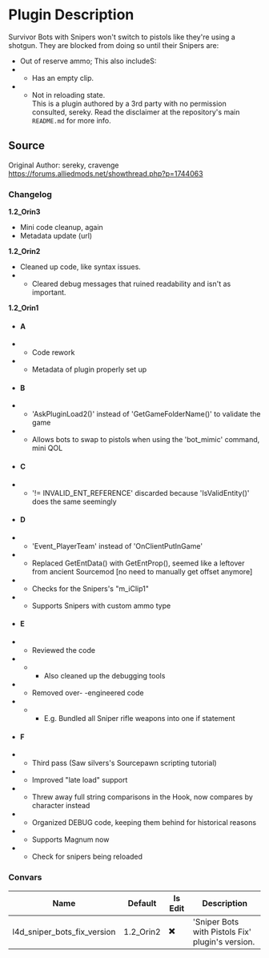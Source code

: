 # Plugin Description
Survivor Bots with Snipers won't switch to pistols like they're using a shotgun. They are blocked from doing so until their Snipers are:
- Out of reserve ammo; This also includeS:
- - Has an empty clip.
- - Not in reloading state.<br>
This is a plugin authored by a 3rd party with no permission consulted, sereky. Read the disclaimer at the repository's main `README.md` for more info.

## Source
Original Author: sereky, cravenge
https://forums.alliedmods.net/showthread.php?p=1744063

### Changelog
__1.2_Orin3__
- Mini code cleanup, again
- Metadata update (url)

__1.2_Orin2__
- Cleaned up code, like syntax issues.
- - Cleared debug messages that ruined readability and isn't as important.

__1.2_Orin1__
- #### A
- - Code rework
- - Metadata of plugin properly set up
- #### B
- - 'AskPluginLoad2()' instead of 'GetGameFolderName()' to validate the game
- - Allows bots to swap to pistols when using the 'bot_mimic' command, mini QOL
- #### C
- - '!= INVALID_ENT_REFERENCE' discarded because 'IsValidEntity()' does the same seemingly
- #### D
- - 'Event_PlayerTeam' instead of 'OnClientPutInGame'
- - Replaced GetEntData() with GetEntProp(), seemed like a leftover from ancient Sourcemod [no need to manually get offset anymore]
- - Checks for the Snipers's "m_iClip1"
- - Supports Snipers with custom ammo type
- #### E
- - Reviewed the code
- - - Also cleaned up the debugging tools
- - Removed over- -engineered code
- - - E.g. Bundled all Sniper rifle weapons into one if statement
- #### F
- - Third pass (Saw silvers's Sourcepawn scripting tutorial)
- - Improved "late load" support
- - Threw away full string comparisons in the Hook, now compares by character instead
- - Organized DEBUG code, keeping them behind for historical reasons
- - Supports Magnum now
- - Check for snipers being reloaded

### Convars

| 		  Name           		|  Default	|    Is Edit	| Description |
| -----------------------------	| --------- | -------------	| ----------- |
| l4d_sniper_bots_fix_version		| 1.2_Orin2	|	  ✖️		| 'Sniper Bots with Pistols Fix' plugin's version. |
